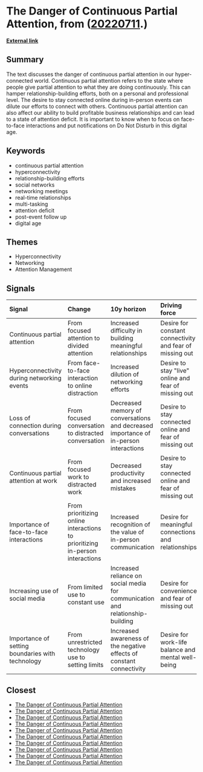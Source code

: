 # __The Danger of Continuous Partial Attention__, from ([20220711](https://kghosh.substack.com/p/20220711).)

__[External link](https://www.entrepreneur.com/article/240254)__



## Summary

The text discusses the danger of continuous partial attention in our hyper-connected world. Continuous partial attention refers to the state where people give partial attention to what they are doing continuously. This can hamper relationship-building efforts, both on a personal and professional level. The desire to stay connected online during in-person events can dilute our efforts to connect with others. Continuous partial attention can also affect our ability to build profitable business relationships and can lead to a state of attention deficit. It is important to know when to focus on face-to-face interactions and put notifications on Do Not Disturb in this digital age.

## Keywords

* continuous partial attention
* hyperconnectivity
* relationship-building efforts
* social networks
* networking meetings
* real-time relationships
* multi-tasking
* attention deficit
* post-event follow up
* digital age

## Themes

* Hyperconnectivity
* Networking
* Attention Management

## Signals

| Signal                                           | Change                                                                       | 10y horizon                                                                          | Driving force                                            |
|:-------------------------------------------------|:-----------------------------------------------------------------------------|:-------------------------------------------------------------------------------------|:---------------------------------------------------------|
| Continuous partial attention                     | From focused attention to divided attention                                  | Increased difficulty in building meaningful relationships                            | Desire for constant connectivity and fear of missing out |
| Hyperconnectivity during networking events       | From face-to-face interaction to online distraction                          | Increased dilution of networking efforts                                             | Desire to stay "live" online and fear of missing out     |
| Loss of connection during conversations          | From focused conversation to distracted conversation                         | Decreased memory of conversations and decreased importance of in-person interactions | Desire to stay connected online and fear of missing out  |
| Continuous partial attention at work             | From focused work to distracted work                                         | Decreased productivity and increased mistakes                                        | Desire to stay connected online and fear of missing out  |
| Importance of face-to-face interactions          | From prioritizing online interactions to prioritizing in-person interactions | Increased recognition of the value of in-person communication                        | Desire for meaningful connections and relationships      |
| Increasing use of social media                   | From limited use to constant use                                             | Increased reliance on social media for communication and relationship-building       | Desire for convenience and fear of missing out           |
| Importance of setting boundaries with technology | From unrestricted technology use to setting limits                           | Increased awareness of the negative effects of constant connectivity                 | Desire for work-life balance and mental well-being       |

## Closest

* [The Danger of Continuous Partial Attention](417df5448432cb603f40dec77f469b87)
* [The Danger of Continuous Partial Attention](417df5448432cb603f40dec77f469b87)
* [The Danger of Continuous Partial Attention](417df5448432cb603f40dec77f469b87)
* [The Danger of Continuous Partial Attention](417df5448432cb603f40dec77f469b87)
* [The Danger of Continuous Partial Attention](417df5448432cb603f40dec77f469b87)
* [The Danger of Continuous Partial Attention](417df5448432cb603f40dec77f469b87)
* [The Danger of Continuous Partial Attention](417df5448432cb603f40dec77f469b87)
* [The Danger of Continuous Partial Attention](417df5448432cb603f40dec77f469b87)
* [The Danger of Continuous Partial Attention](417df5448432cb603f40dec77f469b87)
* [The Danger of Continuous Partial Attention](417df5448432cb603f40dec77f469b87)